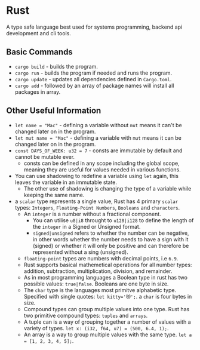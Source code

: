 # Rust

A type safe language best used for systems programming, backend api development and cli tools.

## Basic Commands

- `cargo build` - builds the program.
- `cargo run` - builds the program if needed and runs the program.
- `cargo update` - updates all dependencies defined in `Cargo.toml`.
- `cargo add` - followed by an array of package names will install all packages in array.

## Other Useful Information

- `let name = "Mac"` - defining a variable without `mut` means it can't be changed later on in the program.
- `let mut name = "Mac"` - defining a variable with `mut` means it can be changed later on in the program.
- `const DAYS_OF_WEEK: u32 = 7` - consts are immutable by default and cannot be mutable ever.
  - consts can be defined in any scope including the global scope, meaning they are useful for values needed in various functions.
- You can use shadowing to redefine a variable using `let` again, this leaves the variable in an immutable state.
  - The other use of shadowing is changing the type of a variable while keeping the same name.
- a `scalar` type represents a single value, Rust has 4 primary `scalar` types: `Integers`, `Floating-Point Numbers`, `Booleans` and `characters`.
  - An `integer` is a number without a fractional component.
    - You can utilise `u8|i8` throught to `u128|i128` to define the length of the `integer` in a Signed or Unsigned format.
    - `signed|unsigned` refers to whether the number can be negative, in other words whether the number needs to have a sign with it (signed) or whether it will only be positive and can therefore be represented without a sing (unsigned).
  - `floating-point` types are numbers with decimal points, i.e `6.9`.
  - Rust supports basical mathemetical operations for all number types: addition, subtraction, multiplication, division, and remainder.
  - As in most programming languages a Boolean type in rust has two possible values: `true|false`. Booleans are one byte in size.
  - The `char` type is the languages most primitve alphabetic type. Specified with single quotes: `let kitty='😻';`. a `char` is four bytes in size.
  - Compound types can group multiple values into one type. Rust has two primitive compound types: `tuples` and `arrays`.
  - A tuple can is a way of grouping together a number of values with a variety of types. `let x: (i32, f64, u7) = (500, 6.4, 1);`.
  - An array is a way to group multiple values with the same type. `let a = [1, 2, 3, 4, 5];`.
